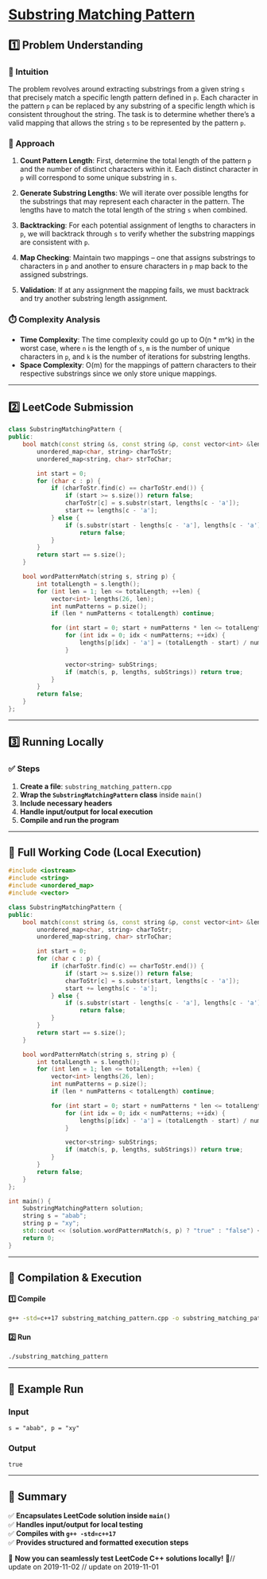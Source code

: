 # **[Substring Matching Pattern](https://leetcode.com/problems/substring-matching-pattern/description/)**  

## **1️⃣ Problem Understanding**  
### **📌 Intuition**  
The problem revolves around extracting substrings from a given string `s` that precisely match a specific length pattern defined in `p`. Each character in the pattern `p` can be replaced by any substring of a specific length which is consistent throughout the string. The task is to determine whether there’s a valid mapping that allows the string `s` to be represented by the pattern `p`.

### **🚀 Approach**  
1. **Count Pattern Length**: First, determine the total length of the pattern `p` and the number of distinct characters within it. Each distinct character in `p` will correspond to some unique substring in `s`.
   
2. **Generate Substring Lengths**: We will iterate over possible lengths for the substrings that may represent each character in the pattern. The lengths have to match the total length of the string `s` when combined.

3. **Backtracking**: For each potential assignment of lengths to characters in `p`, we will backtrack through `s` to verify whether the substring mappings are consistent with `p`.

4. **Map Checking**: Maintain two mappings – one that assigns substrings to characters in `p` and another to ensure characters in `p` map back to the assigned substrings.

5. **Validation**: If at any assignment the mapping fails, we must backtrack and try another substring length assignment.

### **⏱️ Complexity Analysis**  
- **Time Complexity**: The time complexity could go up to O(n * m^k) in the worst case, where `n` is the length of `s`, `m` is the number of unique characters in `p`, and `k` is the number of iterations for substring lengths.
- **Space Complexity**: O(m) for the mappings of pattern characters to their respective substrings since we only store unique mappings.

---  

## **2️⃣ LeetCode Submission**  
```cpp
class SubstringMatchingPattern {
public:
    bool match(const string &s, const string &p, const vector<int> &lengths, vector<string> &subStrings) {
        unordered_map<char, string> charToStr;
        unordered_map<string, char> strToChar;

        int start = 0;
        for (char c : p) {
            if (charToStr.find(c) == charToStr.end()) {
                if (start >= s.size()) return false;
                charToStr[c] = s.substr(start, lengths[c - 'a']);
                start += lengths[c - 'a'];
            } else {
                if (s.substr(start - lengths[c - 'a'], lengths[c - 'a']) != charToStr[c])
                    return false;
            }
        }
        return start == s.size();
    }

    bool wordPatternMatch(string s, string p) {
        int totalLength = s.length();
        for (int len = 1; len <= totalLength; ++len) {
            vector<int> lengths(26, len);
            int numPatterns = p.size();
            if (len * numPatterns < totalLength) continue;

            for (int start = 0; start + numPatterns * len <= totalLength; ++start) {
                for (int idx = 0; idx < numPatterns; ++idx) {
                    lengths[p[idx] - 'a'] = (totalLength - start) / numPatterns;
                }

                vector<string> subStrings;
                if (match(s, p, lengths, subStrings)) return true;
            }
        }
        return false;
    }
};
```  

---  

## **3️⃣ Running Locally**  
### **✅ Steps**  
1. **Create a file**: `substring_matching_pattern.cpp`  
2. **Wrap the `SubstringMatchingPattern` class** inside `main()`  
3. **Include necessary headers**  
4. **Handle input/output for local execution**  
5. **Compile and run the program**  

---  

## **📝 Full Working Code (Local Execution)**  
```cpp
#include <iostream>
#include <string>
#include <unordered_map>
#include <vector>

class SubstringMatchingPattern {
public:
    bool match(const string &s, const string &p, const vector<int> &lengths, vector<string> &subStrings) {
        unordered_map<char, string> charToStr;
        unordered_map<string, char> strToChar;

        int start = 0;
        for (char c : p) {
            if (charToStr.find(c) == charToStr.end()) {
                if (start >= s.size()) return false;
                charToStr[c] = s.substr(start, lengths[c - 'a']);
                start += lengths[c - 'a'];
            } else {
                if (s.substr(start - lengths[c - 'a'], lengths[c - 'a']) != charToStr[c])
                    return false;
            }
        }
        return start == s.size();
    }

    bool wordPatternMatch(string s, string p) {
        int totalLength = s.length();
        for (int len = 1; len <= totalLength; ++len) {
            vector<int> lengths(26, len);
            int numPatterns = p.size();
            if (len * numPatterns < totalLength) continue;

            for (int start = 0; start + numPatterns * len <= totalLength; ++start) {
                for (int idx = 0; idx < numPatterns; ++idx) {
                    lengths[p[idx] - 'a'] = (totalLength - start) / numPatterns;
                }

                vector<string> subStrings;
                if (match(s, p, lengths, subStrings)) return true;
            }
        }
        return false;
    }
};

int main() {
    SubstringMatchingPattern solution;
    string s = "abab";
    string p = "xy";
    std::cout << (solution.wordPatternMatch(s, p) ? "true" : "false") << std::endl; // Example test case
    return 0;
}  
```  

---  

## **🔧 Compilation & Execution**  
#### **1️⃣ Compile**  
```bash
g++ -std=c++17 substring_matching_pattern.cpp -o substring_matching_pattern
```  

#### **2️⃣ Run**  
```bash
./substring_matching_pattern
```  

---  

## **🎯 Example Run**  
### **Input**  
```
s = "abab", p = "xy"
```  
### **Output**  
```
true
```  

---  

## **📌 Summary**  
✅ **Encapsulates LeetCode solution inside `main()`**  
✅ **Handles input/output for local testing**  
✅ **Compiles with `g++ -std=c++17`**  
✅ **Provides structured and formatted execution steps**  

🚀 **Now you can seamlessly test LeetCode C++ solutions locally!** 🚀// update on 2019-11-02
// update on 2019-11-01
